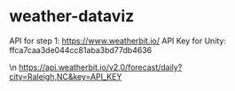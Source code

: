 # weather-dataviz

API for step 1:
https://www.weatherbit.io/
API Key for Unity:
ffca7caa3de044cc81aba3bd77db4636

\n https://api.weatherbit.io/v2.0/forecast/daily?city=Raleigh,NC&key=API_KEY
